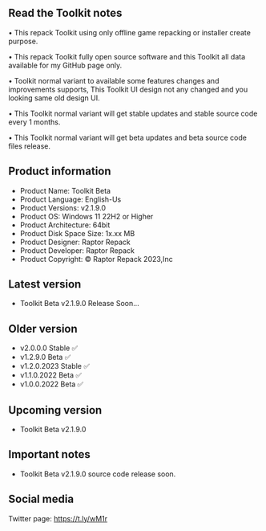 Read the Toolkit notes
----------------------

• This repack Toolkit using only offline game repacking or installer create purpose.

• This repack Toolkit fully open source software and this Toolkit all data available for my GitHub page only.

• Toolkit normal variant to available some features changes and improvements supports, This Toolkit UI design not any changed and you looking same old design UI.

• This Toolkit normal variant will get stable updates and stable source code every 1 months.

• This Toolkit normal variant will get beta updates and beta source code files release.

Product information
-------------------
- Product Name: Toolkit Beta
- Product Language: English-Us
- Product Versions: v2.1.9.0
- Product OS: Windows 11 22H2 or Higher
- Product Architecture: 64bit
- Product Disk Space Size: 1x.xx MB
- Product Designer: Raptor Repack
- Product Developer: Raptor Repack
- Product Copyright: © Raptor Repack 2023,Inc

Latest version
--------------
- Toolkit Beta v2.1.9.0 Release Soon...

Older version
-------------
- v2.0.0.0 Stable ✅
- v1.2.9.0 Beta ✅
- v1.2.0.2023 Stable ✅
- v1.1.0.2022 Beta ✅
- v1.0.0.2022 Beta ✅

Upcoming version
----------------
- Toolkit Beta v2.1.9.0

Important notes
---------------
- Toolkit Beta v2.1.9.0 source code release soon.

Social media
------------
Twitter page: https://t.ly/wM1r
